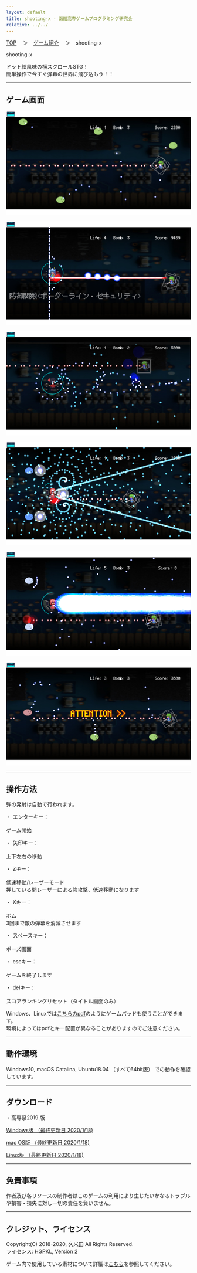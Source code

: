 ```yaml
---
layout: default
title: shooting-x - 函館高専ゲームプログラミング研究会
relative: ../../
---
```

<div class="content">
<div class="main">

<p class="bread">
<a href="../../">TOP</a>
　＞　<a href="../">ゲーム紹介</a>
　＞　shooting-x
</p>

<p class="title">
shooting-x
</p>

<p>
ドット絵風味の横スクロールSTG！
<br>
簡単操作で今すぐ弾幕の世界に飛び込もう！！
</p>

<hr>
<h2>ゲーム画面</h2>

<p>
<img alt="スクリーンショット" src="./ss1.png">
</p>

<p>
<img alt="スクリーンショット" src="./ss2.png">
</p>

<p>
<img alt="スクリーンショット" src="./ss3.png">
</p>

<p>
<img alt="スクリーンショット" src="./ss4.png">
</p>

<p>
<img alt="スクリーンショット" src="./ss5.png">
</p>

<p>
<img alt="スクリーンショット" src="./ss6.png">
</p>

<hr>
<h2>操作方法</h2>

<p>
弾の発射は自動で行われます。
</p>

<p>
・ エンターキー：
<br>
<br>
ゲーム開始 
</p>


<p>
・ 矢印キー：
<br>
<br>
上下左右の移動
</p>

<p>
・ Zキー： 
<br>
<br>
低速移動/レーザーモード
<br>
押している間レーザーによる強攻撃、低速移動になります
</p>

<p>
・ Xキー： 
<br>
<br>
ボム
<br>
3回まで敵の弾幕を消滅させます
</p>

<p>
・ スペースキー：
<br>
<br>
ポーズ画面
</p>

<p>
・ escキー： 
<br>
<br>
ゲームを終了します
</p>

<p>
・ delキー： 
<br>
<br>
スコアランキングリセット（タイトル画面のみ）
</p>

<p>
Windows、Linuxでは<a href="./shooting-x_manual.pdf">こちらのpdf</a>のようにゲームパッドも使うことができます。
<br>
環境によってはpdfとキー配置が異なることがありますのでご注意ください。
</p>

<hr>
<h2>動作環境</h2>

<p>
Windows10, macOS Catalina, Ubuntu18.04 （すべて64bit版） での動作を確認しています。
</p>

<hr>
<h2>ダウンロード</h2>

<p>
・高専祭2019 版
</p>

<p>
<a href="https://drive.google.com/uc?export=download&id=1tIyJ5IFzJp7M65G2RR8H2EACwIk8e4OC">Windows版 （最終更新日 2020/1/18) </a>
</p>

<p>
<a href="https://drive.google.com/uc?export=download&id=1sD-d9uK1wbr2do-4iUfa4Y4CxbrcZtA3">mac OS版 （最終更新日 2020/1/18) </a>
</p>

<p>
<a href="https://drive.google.com/uc?export=download&id=14A0K2qmlVfFL4PU8rSj1SFHkrC0Ss1PK">Linux版 （最終更新日 2020/1/18) </a>
</p>

<hr>
<h2>免責事項</h2>

<p>
作者及び各リソースの制作者はこのゲームの利用により生じたいかなるトラブルや損害・損失に対し一切の責任を負いません。
</p>

<hr>
<h2>クレジット、ライセンス</h2>

<p>
Copyright(C) 2018-2020, 久米田 All Rights Reserved.
<br>
ライセンス: <a href="../../other/HGPKLv2.html">HGPKL, Version 2</a>
</p>

<p>
ゲーム内で使用している素材について詳細は<a href="./readme.txt">こちら</a>を参照してください。
</p>

</div>
</div>
